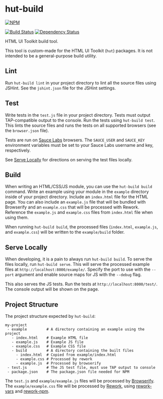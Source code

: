 # hut-build

[![NPM](https://nodei.co/npm/hut-build.png?compact=true)](https://nodei.co/npm/hut-build/)

[![Build Status](https://drone.io/github.com/conradz/hut-build/status.png)](https://drone.io/github.com/conradz/hut-build/latest)
[![Dependency Status](https://gemnasium.com/conradz/hut-build.png)](https://gemnasium.com/conradz/hut-build)

HTML UI Toolkit build tool.

This tool is custom-made for the HTML UI Toolkit (`hut`) packages. It is not
intended to be a general-purpose build utility.

## Lint

Run `hut-build lint` in your project directory to lint all the source files
using JSHint. See the `jshint.json` file for the JSHint settings.

## Test

Write tests in the `test.js` file in your project directory. Tests must output
TAP-compatible output to the console. Run the tests using `hut-build test`. This
lints the source files and runs the tests on all supported browsers (see the
`browser.json` file).

Tests are run on [Sauce Labs](http://saucelabs.com/) browsers. The `SAUCE_USER`
and `SAUCE_KEY` environment variables must be set to your Sauce Labs username
and key, respectively.

See [Serve Locally](#serve-locally) for directions on serving the test files
locally.

## Build

When writing an HTML/CSS/JS module, you can use the `hut-build build` command.
Write an example using your module in the `example` directory inside of your
project directory. Include an `index.html` file for the HTML page. You can also
include an `example.js` file that will be bundled with Browserify and an
`example.css` that will be processed with Rework. Reference the `example.js` and
`example.css` files from `index.html` file when using them.

When running `hut-build build`, the processed files (`index.html`, `example.js`,
and `example.css`) will be written to the `example/build` folder.

## Serve Locally

When developing, it is a pain to always run `hut-build build`. To serve the
files locally, run `hut-build serve`. This will serve the processed example
files at `http://localhost:8000/example/`. Specify the port to use with the
`--port` argument and enable source maps for JS with the `--debug` flag.

This also serves the JS tests. Run the tests at `http://localhost:8000/test/`.
The console output will be shown on the page.

## Project Structure

The project structure expected by `hut-build`:

```
my-project
 - example         # A directory containing an example using the project
   - index.html    # Example HTML file
   - example.js    # Example JS file
   - example.css   # Example CSS file
   - build         # A directory containing the built files
     - index.html  # Copied from example/index.html
     - example.css # Processed by rework
     - example.js  # Processed by browserify
 - test.js         # The JS test file, must use TAP output to console
 - package.json    # The package.json file needed for NPM
```

The `test.js` and `example/example.js` files will be processed by
[Browserify](https://github.com/substack/node-browserify). The
`example/example.css` file will be processed by
[Rework](https://github.com/visionmedia/rework), using
[rework-vars](https://github.com/visionmedia/rework-vars) and
[rework-npm](https://github.com/conradz/rework-npm).